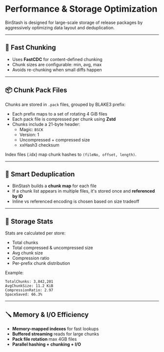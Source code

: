 # Performance & Storage Optimization

BinStash is designed for large-scale storage of release packages by aggressively optimizing data layout and deduplication.

---

## 🚀 Fast Chunking

- Uses **FastCDC** for content-defined chunking
- Chunk sizes are configurable: min, avg, max
- Avoids re-chunking when small diffs happen

---

## 📦 Chunk Pack Files

Chunks are stored in `.pack` files, grouped by BLAKE3 prefix:
- Each prefix maps to a set of rotating 4 GiB files
- Each pack file is compressed per chunk using **Zstd**
- Chunks include a 21-byte header:
    - Magic: `BSCK`
    - Version: 1
    - Uncompressed + compressed size
    - xxHash3 checksum

Index files (.idx) map chunk hashes to `(fileNo, offset, length)`.

---

## 🧠 Smart Deduplication

- BinStash builds a **chunk map** for each file
- If a chunk list appears in multiple files, it's stored once and **referenced by ID**
- Inline vs referenced encoding is chosen based on size tradeoff

---

## 🧮 Storage Stats

Stats are calculated per store:

- Total chunks
- Total compressed & uncompressed size
- Avg chunk size
- Compression ratio
- Per-prefix chunk distribution

Example:

```
TotalChunks: 3,842,201
AvgChunkSize: 11.2 KiB
CompressionRatio: 2.97
SpaceSaved: 66.3%
```

---

## 🪛 Memory & I/O Efficiency

- **Memory-mapped indexes** for fast lookups
- **Buffered streaming** reads for large chunks
- **Pack file rotation** max 4GB files
- **Parallel hashing + chunking + I/O**

